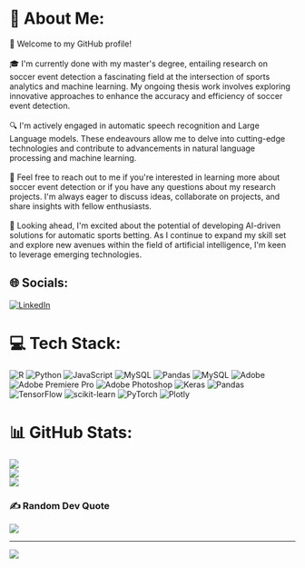# 💫 About Me:
👋 Welcome to my GitHub profile!<br><br>🎓 I'm currently done with my master's degree, entailing research on soccer event detection a fascinating field at the intersection of sports analytics and machine learning. My ongoing thesis work involves exploring innovative approaches to enhance the accuracy and efficiency of soccer event detection.<br><br>🔍 I'm actively engaged in automatic speech recognition and Large Language models. These endeavours allow me to delve into cutting-edge technologies and contribute to advancements in natural language processing and machine learning.<br><br>💬 Feel free to reach out to me if you're interested in learning more about soccer event detection or if you have any questions about my research projects. I'm always eager to discuss ideas, collaborate on projects, and share insights with fellow enthusiasts.<br><br>🚀 Looking ahead, I'm excited about the potential of developing AI-driven solutions for automatic sports betting. As I continue to expand my skill set and explore new avenues within the field of artificial intelligence, I'm keen to leverage emerging technologies.


## 🌐 Socials:
[![LinkedIn](https://img.shields.io/badge/LinkedIn-%230077B5.svg?logo=linkedin&logoColor=white)](https://linkedin.com/in/joel-yacob-0a6935228/) 

# 💻 Tech Stack:
![R](https://img.shields.io/badge/r-%23276DC3.svg?style=for-the-badge&logo=r&logoColor=white) ![Python](https://img.shields.io/badge/python-3670A0?style=for-the-badge&logo=python&logoColor=ffdd54) ![JavaScript](https://img.shields.io/badge/javascript-%23323330.svg?style=for-the-badge&logo=javascript&logoColor=%23F7DF1E) ![MySQL](https://img.shields.io/badge/mysql-%2300000f.svg?style=for-the-badge&logo=mysql&logoColor=white) ![Pandas](https://img.shields.io/badge/pandas-%23150458.svg?style=for-the-badge&logo=pandas&logoColor=white) ![MySQL](https://img.shields.io/badge/mysql-%2300000f.svg?style=for-the-badge&logo=mysql&logoColor=white) ![Adobe](https://img.shields.io/badge/adobe-%23FF0000.svg?style=for-the-badge&logo=adobe&logoColor=white) ![Adobe Premiere Pro](https://img.shields.io/badge/Adobe%20Premiere%20Pro-9999FF.svg?style=for-the-badge&logo=Adobe%20Premiere%20Pro&logoColor=white) ![Adobe Photoshop](https://img.shields.io/badge/adobe%20photoshop-%2331A8FF.svg?style=for-the-badge&logo=adobe%20photoshop&logoColor=white) ![Keras](https://img.shields.io/badge/Keras-%23D00000.svg?style=for-the-badge&logo=Keras&logoColor=white) ![Pandas](https://img.shields.io/badge/pandas-%23150458.svg?style=for-the-badge&logo=pandas&logoColor=white) ![TensorFlow](https://img.shields.io/badge/TensorFlow-%23FF6F00.svg?style=for-the-badge&logo=TensorFlow&logoColor=white) ![scikit-learn](https://img.shields.io/badge/scikit--learn-%23F7931E.svg?style=for-the-badge&logo=scikit-learn&logoColor=white) ![PyTorch](https://img.shields.io/badge/PyTorch-%23EE4C2C.svg?style=for-the-badge&logo=PyTorch&logoColor=white) ![Plotly](https://img.shields.io/badge/Plotly-%233F4F75.svg?style=for-the-badge&logo=plotly&logoColor=white)
# 📊 GitHub Stats:
![](https://github-readme-stats.vercel.app/api?username=JYT8899&theme=dark&hide_border=false&include_all_commits=false&count_private=false)<br/>
![](https://github-readme-streak-stats.herokuapp.com/?user=JYT8899&theme=dark&hide_border=false)<br/>
![](https://github-readme-stats.vercel.app/api/top-langs/?username=JYT8899&theme=dark&hide_border=false&include_all_commits=false&count_private=false&layout=compact)

### ✍️ Random Dev Quote
![](https://quotes-github-readme.vercel.app/api?type=horizontal&theme=radical)

---
[![](https://visitcount.itsvg.in/api?id=JYT8899&icon=0&color=0)](https://visitcount.itsvg.in)

<!-- Proudly created with GPRM ( https://gprm.itsvg.in ) -->
